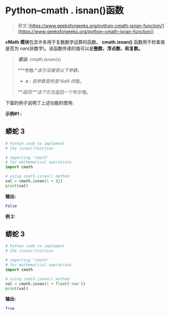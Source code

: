 # Python–cmath . isnan()函数

> 原文:[https://www.geeksforgeeks.org/python-cmath-isnan-function/](https://www.geeksforgeeks.org/python-cmath-isnan-function/)

**cMath 模块**包含许多用于复数数学运算的函数。 **cmath.isnan()** 函数用于检查值是否为 nan(非数字)。该函数传递的值可以是**整数、浮点数、**和**复数。**

> ***语法:*** cmath.isnan(x)
> 
> ***参数:**该方法接受以下参数。*
> 
> *   ***x :** 该参数是检查 NaN 的*值。
> 
> ***返回:**这个*方法返回一个布尔值。

下面的例子说明了上述功能的使用:

**示例#1 :**

## 蟒蛇 3

```py
# Python code to implement
# the isnan()function

# importing "cmath"
# for mathematical operations  
import cmath 

# using cmath.isnan() method 
val = cmath.isnan(1 + 2j) 
print(val)
```

**输出:**

```py
False
```

**例 2:**

## 蟒蛇 3

```py
# Python code to implement
# the isnan()function

# importing "cmath"
# for mathematical operations  
import cmath 

# using cmath.isnan() method 
val = cmath.isnan(1 + float('nan')) 
print(val)
```

**输出:**

```py
True
```